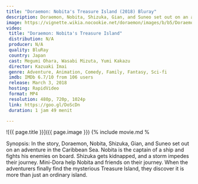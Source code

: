 ```yaml
---
title: "Doraemon: Nobita's Treasure Island (2018) Bluray"
description: Doraemon, Nobita, Shizuka, Gian, and Suneo set out on an adventure in the Caribbean Sea
image: https://vignette.wikia.nocookie.net/doraemon/images/b/b5/Doraemon_2018_Movie_2.jpg/revision/latest/scale-to-width-down/640?cb=20170625005608&path-prefix=en
video:
 title: "Doraemon: Nobita's Treasure Island"
 distribution: N/A
 producer: N/A
 quality: BluRay
 country: Japan
 cast: Megumi Ohara, Wasabi Mizuta, Yumi Kakazu
 director: Kazuaki Imai
 genre: Adventure, Animation, Comedy, Family, Fantasy, Sci-fi
 imdb: IMDb 6.7/10 from 106 users
 release: March 3, 2018
 hosting: RapidVideo
 format: MP4
 resolution: 480p, 720p, 1024p
 link: https://goo.gl/DoScDn
 duration: 1 jam 49 menit

---
```

![{{ page.title }}]({{ page.image }})
{% include movie.md %

Synopsis:
In the story, Doraemon, Nobita, Shizuka, Gian, and Suneo set out on an adventure in the Caribbean Sea. Nobita is the captain of a ship and fights his enemies on board. Shizuka gets kidnapped, and a storm impedes their journey. Mini-Dora help Nobita and friends on their journey. When the adventurers finally find the mysterious Treasure Island, they discover it is more than just an ordinary island.


